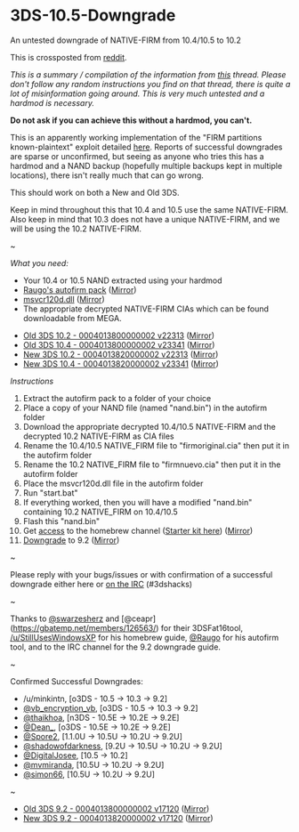 # 3DS-10.5-Downgrade
An untested downgrade of NATIVE-FIRM from 10.4/10.5 to 10.2

This is crossposted from [reddit](https://www.reddit.com/r/3dshacks/comments/43fj8t/wip_hardmod_users_only_an_untested_downgrade_of/).

*This is a summary / compilation of the information from [this](https://gbatemp.net/threads/possible-leadway-to-downgrade-10-5-0-30u.412735/) thread. Please don't follow any random instructions you find on that thread, there is quite a lot of misinformation going around. This is very much untested and a hardmod is necessary.*

**Do not ask if you can achieve this without a hardmod, you can't.**

This is an apparently working implementation of the "FIRM partitions known-plaintext" exploit detailed [here](https://www.3dbrew.org/wiki/3DS_System_Flaws). Reports of successful downgrades are sparse or unconfirmed, but seeing as anyone who tries this has a hardmod and a NAND backup (hopefully multiple backups kept in multiple locations), there isn't really much that can go wrong.

This should work on both a New and Old 3DS.

Keep in mind throughout this that 10.4 and 10.5 use the same NATIVE-FIRM. Also keep in mind that 10.3 does not have a unique NATIVE-FIRM, and we will be using the 10.2 NATIVE-FIRM.

~

*What you need:*

* Your 10.4 or 10.5 NAND extracted using your hardmod
* [Raugo's autofirm pack](https://mega.nz/#!8lFwxaTA!uxag4JB3wFgI6nPwrwWuwU8lKYsGxO7AjfpARr0Q8HQ) ([Mirror](https://mega.nz/#!MxMzRQKa!b3rugzgHvvMpmBkOKv_ZDW0CvZnRVnfjPpW2JSbFAx8))
* [msvcr120d.dll](https://mega.nz/#!hgswABBS!CD1lu_wh36Mp_XyUNo2ZU-6BklTUn_ugy9hLnJ2pJZk) ([Mirror](https://drive.google.com/file/d/0BzPfvjeuhqoDZGR5M21ScWtoUEk/view?usp=sharing))
* The appropriate decrypted NATIVE-FIRM CIAs which can be found downloadable from MEGA.
    
 +    [Old 3DS 10.2 - 0004013800000002 v22313](https://mega.nz/#!osNSEJyL!jqfQJlhwTqmHLxvGfRyXNNUffgM0ze3ZTLdSf7MtkMk) ([Mirror](https://drive.google.com/open?id=0BzPfvjeuhqoDZENDVmR5QzBEMlE))    
 +    [Old 3DS 10.4 - 0004013800000002 v23341](https://mega.nz/#!Us1CFaKK!pU-bG9Esg30LINlasTP43Sei6aDNnTIzh1ojwECKOrU) ([Mirror](https://drive.google.com/open?id=0BzPfvjeuhqoDbGNDMllpaElpaDA))    
 +    [New 3DS 10.2 - 0004013820000002 v22313](https://mega.nz/#!tg9gUJKI!3ETGUCmWB_AKYlK5mKJhfMaNJoO_0gqEMFQTi0_65eM) ([Mirror](https://drive.google.com/open?id=0BzPfvjeuhqoDZklNUlQ2aHc1aHc))    
 +    [New 3DS 10.4 - 0004013820000002 v23341](https://mega.nz/#!t90AiCga!anu5UenuD-uEm6z14n680rQThEgViAsytWh5ZuTa_hc) ([Mirror](https://drive.google.com/open?id=0BzPfvjeuhqoDbFRnV0EtUFlma1E))

*Instructions*

1. Extract the autofirm pack to a folder of your choice
2. Place a copy of your NAND file (named "nand.bin") in the autofirm folder
3. Download the appropriate decrypted 10.4/10.5 NATIVE-FIRM and the decrypted 10.2 NATIVE-FIRM as CIA files
4. Rename the 10.4/10.5 NATIVE_FIRM file to "firmoriginal.cia" then put it in the autofirm folder
5. Rename the 10.2 NATIVE_FIRM file to "firmnuevo.cia" then put it in the autofirm folder
6. Place the msvcr120d.dll file in the autofirm folder
7. Run "start.bat"
8. If everything worked, then you will have a modified "nand.bin" containing 10.2 NATIVE_FIRM on 10.4/10.5
9. Flash this "nand.bin"
10. Get [access](http://corbindavenport.com/?p=403&new1) to the homebrew channel ([Starter kit here](https://smealum.github.io/ninjhax2/starter.zip)) ([Mirror](https://mega.nz/#!MsUmSJ6b!tp8gNdd7oo9Q3aX3TUFiMoN9e-lfU-1Zx4t0t26UlwM))
11. [Downgrade](http://pastebin.com/m5C0jrVP) to 9.2 ([Mirror](http://pastebin.com/r0xZSgvZ))

~

Please reply with your bugs/issues or with confirmation of a successful downgrade either here or [on the IRC](https://www.rizon.net/chat) (#3dshacks)

~

Thanks to [@swarzesherz](https://gbatemp.net/members/swarzesherz.347970/) and [@ceapr]    (https://gbatemp.net/members/126563/) for their 3DSFat16tool, [/u/StillUsesWindowsXP](https://reddit.com/u/StillUsesWindowsXP) for his homebrew guide, [@Raugo](https://gbatemp.net/members/raugo.356694/) for his autofirm tool, and to the IRC channel for the 9.2 downgrade guide.

~

Confirmed Successful Downgrades:

* /u/minkintn, [o3DS - 10.5 -> 10.3 -> 9.2]
* [@vb_encryption_vb](https://gbatemp.net/members/375790/), [o3DS - 10.5 -> 10.3 -> 9.2]
* [@thaikhoa](https://gbatemp.net/members/135207/), [n3DS - 10.5E -> 10.2E -> 9.2E]
* [@Dean_](https://gbatemp.net/members/353863/), [o3DS - 10.5E -> 10.2E -> 9.2E]
* [@Spore2](https://gbatemp.net/members/380079/), [1.1.0U -> 10.5U -> 10.2U -> 9.2U]
* [@shadowofdarkness](https://gbatemp.net/members/74831/), [9.2U -> 10.5U -> 10.2U -> 9.2U]
* [@DigitalJosee](https://gbatemp.net/members/321549/), [10.5 -> 10.2]
* [@mvmiranda](http://gbatemp.net/members/338095/), [10.5U -> 10.2U -> 9.2U]
* [@simon66](http://gbatemp.net/members/382078/), [10.5U -> 10.2U -> 9.2U]

~

 +    [Old 3DS 9.2 - 0004013800000002 v17120](https://mega.nz/#!Bs1RzJoS!p10_r8Kqb5ZZNLOMRAiHI_PAzgh528jO6tQbSJWKOjk) ([Mirror](https://drive.google.com/open?id=0BzPfvjeuhqoDY3lUR0Q5RHBwY2c))
 +    [New 3DS 9.2 - 0004013820000002 v17120](https://mega.nz/#!goElATgT!r-zIJ2zZQRxBPiv8U_G6hn_G5mH7eAH0SUnBAVb-Ea8
) ([Mirror](https://drive.google.com/open?id=0BzPfvjeuhqoDalp1ZkRwM1h3cVE))
